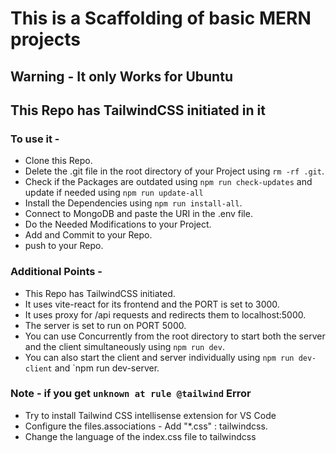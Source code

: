 # This is a Scaffolding of basic MERN projects

## **Warning** - It only Works for Ubuntu

## This Repo has TailwindCSS initiated in it

### To use it -

- Clone this Repo.
- Delete the .git file in the root directory of your Project using `rm -rf .git`.
- Check if the Packages are outdated using `npm run check-updates` and update if needed using `npm run update-all`
- Install the Dependencies using `npm run install-all`.
- Connect to MongoDB and paste the URI in the .env file.
- Do the Needed Modifications to your Project.
- Add and Commit to your Repo.
- push to your Repo.

### Additional Points -

- This Repo has TailwindCSS initiated.
- It uses vite-react for its frontend and the PORT is set to 3000.
- It uses proxy for /api requests and redirects them to localhost:5000.
- The server is set to run on PORT 5000.
- You can use Concurrently from the root directory to start both the server and the client simultaneously using `npm run dev`.
- You can also start the client and server individually using `npm run dev-client` and `npm run dev-server.

### Note - if you get `unknown at rule @tailwind` Error

- Try to install Tailwind CSS intellisense extension for VS Code
- Configure the files.associations - Add "\*.css" : tailwindcss.
- Change the language of the index.css file to tailwindcss
